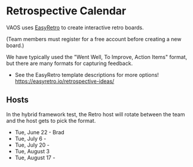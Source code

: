 # Retrospective Calendar

VAOS uses [EasyRetro](https://easyretro.io/login) to create interactive retro boards.

(Team members must register for a free account before creating a new board.)

We have typically used the "Went Well, To Improve, Action Items" format, but there are many formats for capturing feedback.
- See the EasyRetro template descriptions for more options! https://easyretro.io/retrospective-ideas/

## Hosts

In the hybrid framework test, the Retro host will rotate between the team and the host gets to pick the format.

- Tue, June 22 - Brad
- Tue, July 6 - 
- Tue, July 20 - 
- Tue, August 3
- Tue, August 17 - 
